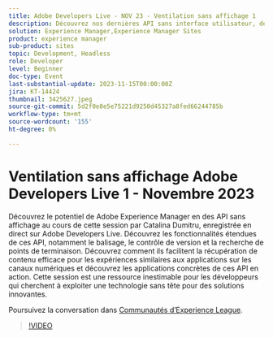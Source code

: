 ```yaml
---
title: Adobe Developers Live - NOV 23 - Ventilation sans affichage 1
description: Découvrez nos dernières API sans interface utilisateur, découvrez les fonctionnalités étendues de ces API, notamment le balisage, le contrôle de version et la recherche de point de terminaison. Découvrez comment ils facilitent la récupération de contenu efficace pour les expériences similaires aux applications sur les canaux numériques et découvrez les applications concrètes de ces API en action. Cette session est une ressource inestimable pour les développeurs qui cherchent à exploiter une technologie sans tête pour des solutions innovantes.
solution: Experience Manager,Experience Manager Sites
product: experience manager
sub-product: sites
topic: Development, Headless
role: Developer
level: Beginner
doc-type: Event
last-substantial-update: 2023-11-15T00:00:00Z
jira: KT-14424
thumbnail: 3425627.jpeg
source-git-commit: 5d2f0e8e5e75221d9250d45327a8fed66244785b
workflow-type: tm+mt
source-wordcount: '155'
ht-degree: 0%

---
```



# Ventilation sans affichage Adobe Developers Live 1 - Novembre 2023

Découvrez le potentiel de Adobe Experience Manager en  des API sans affichage au cours de cette session par Catalina Dumitru, enregistrée en direct sur Adobe Developers Live. Découvrez les fonctionnalités étendues de ces API, notamment le balisage, le contrôle de version et la recherche de points de terminaison. Découvrez comment ils facilitent la récupération de contenu efficace pour les expériences similaires aux applications sur les canaux numériques et découvrez les applications concrètes de ces API en action. Cette session est une ressource inestimable pour les développeurs qui cherchent à exploiter une technologie sans tête pour des solutions innovantes.

Poursuivez la conversation dans [Communautés d’Experience League](https://adobe.ly/3rJfZcN).

>[!VIDEO](https://video.tv.adobe.com/v/3425627/?learn=on)
